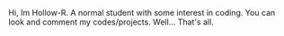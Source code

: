 Hi, Im Hollow-R.
A normal student with some interest in coding.
You can look and comment my codes/projects.
Well... That's all.
